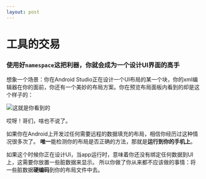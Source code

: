 ```yaml
---
layout: post
---
```


# 工具的交易 #
### 使用好`namespace`这把利器，你就会成为一个设计UI界面的高手 ###
想象一个场景：你在Android Studio正在设计一个UI布局的某一个块，你的xml编辑器在你的面前，你还有一个美妙的布局方案。你在预览布局面板内看到的却是这个样子的：

![这就是你看到的 ](https://d262ilb51hltx0.cloudfront.net/max/800/1*Zj8BeQABNM5nrxK9Y20oKw.png)

哎呀！哥们，啥也不说了。

如果你在Android上开发过任何需要远程的数据填充的布局，相信你经历过这种情况很多次了。 **唯一**能检测你的布局是否正确的方法，那就是**运行到你的手机上**。

如果这个时候你正在设计UI，当app运行时，意味着你还没有绑定任何数据到UI上，这需要你放置一些脏数据来显示。 所以你做了你从来都不应该做的事情：将一些脏数据**硬编码**到你的布局文件中去。

<message>
	<TextView
	  android:id="@+id/text_main"
	  android:layout_width="match_parent"
	  android:layout_height="wrap_content"
	  android:textAppearance="@style/TextAppearance.Title"
	  android:layout_margin="@dimen/main_margin"
	  android:text="I am a title" />
</message>